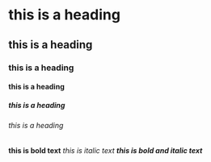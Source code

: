 # this is a heading
## this is a heading
### this is a heading
#### this is a heading
##### this is a heading
###### this is a heading
**this is bold text**
*this is italic text*
***this is bold and italic text***
